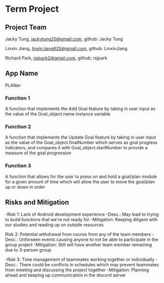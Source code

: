 # Term Project

## Project Team 

Jacky Tung,   jackytung20@gmail.com,     github: Jacky Tung 

Linxin Jiang, linxin.jiang625@gmail.com, github: LinxinJiang 

Richard Park, rsjpark2@gmail.com,        github: rsjpark 

## App Name

PLANer

### Function 1
A function that implements the Add Goal feature by taking in user input as the value of the Goal_object.name instance variable

### Function 2
A function that implements the Update Goal feature by taking in user input as the value of the Goal_object.finalNumber which serves as goal progress indicators, and compares it with Goal_object.startNumber to provide a measure of the goal progression

### Function 3
A function that allows for the user to press on and hold a goal/plan module for a given amount of time which will allow the user to move the goal/plan up or down in order

## Risks and Mitigation

-Risk 1: Lack of Android development experience
    -Desc.: May lead to trying to build functions that we're not ready  for
    -Mitigation: Keeping diligent with our studies and reading up on outside resources

Risk 2: Potential withdrawal from course from any of the team members
    -Desc.: Unforseen events causing anyone to not be able to participate in the group project
    -Mitigation: Still will have another team member remaining due to 3-person group

-Risk 3: Time management of teammates working together or individually
    -Desc.: There could be conflicts in schedules which may prevent teammates from meeting and discussing the project together
    -Mitigation: Planning ahead and keeping up communication in the discord server
